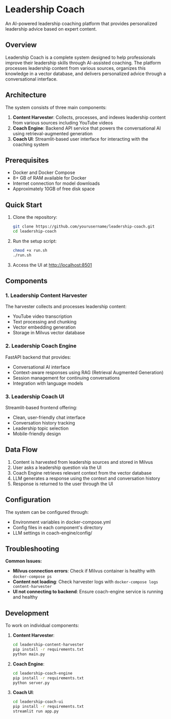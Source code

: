 # Leadership Coach

An AI-powered leadership coaching platform that provides personalized leadership advice based on expert content.

## Overview

Leadership Coach is a complete system designed to help professionals improve their leadership skills through AI-assisted coaching. The platform processes leadership content from various sources, organizes this knowledge in a vector database, and delivers personalized advice through a conversational interface.

## Architecture

The system consists of three main components:

1. **Content Harvester**: Collects, processes, and indexes leadership content from various sources including YouTube videos
2. **Coach Engine**: Backend API service that powers the conversational AI using retrieval-augmented generation
3. **Coach UI**: Streamlit-based user interface for interacting with the coaching system

## Prerequisites

- Docker and Docker Compose
- 8+ GB of RAM available for Docker
- Internet connection for model downloads
- Approximately 10GB of free disk space

## Quick Start

1. Clone the repository:
   ```bash
   git clone https://github.com/yourusername/leadership-coach.git
   cd leadership-coach
   ```

2. Run the setup script:
   ```bash
   chmod +x run.sh
   ./run.sh
   ```

3. Access the UI at [http://localhost:8501](http://localhost:8501)

## Components

### 1. Leadership Content Harvester

The harvester collects and processes leadership content:
- YouTube video transcription
- Text processing and chunking
- Vector embedding generation
- Storage in Milvus vector database

### 2. Leadership Coach Engine

FastAPI backend that provides:
- Conversational AI interface
- Context-aware responses using RAG (Retrieval Augmented Generation)
- Session management for continuing conversations
- Integration with language models

### 3. Leadership Coach UI

Streamlit-based frontend offering:
- Clean, user-friendly chat interface
- Conversation history tracking
- Leadership topic selection
- Mobile-friendly design

## Data Flow

1. Content is harvested from leadership sources and stored in Milvus
2. User asks a leadership question via the UI
3. Coach Engine retrieves relevant context from the vector database
4. LLM generates a response using the context and conversation history
5. Response is returned to the user through the UI

## Configuration

The system can be configured through:
- Environment variables in docker-compose.yml
- Config files in each component's directory
- LLM settings in coach-engine/config/

## Troubleshooting

**Common Issues:**

- **Milvus connection errors**: Check if Milvus container is healthy with `docker-compose ps`
- **Content not loading**: Check harvester logs with `docker-compose logs content-harvester`
- **UI not connecting to backend**: Ensure coach-engine service is running and healthy

## Development

To work on individual components:

1. **Content Harvester**:
   ```bash
   cd leadership-content-harvester
   pip install -r requirements.txt
   python main.py
   ```

2. **Coach Engine**:
   ```bash
   cd leadership-coach-engine
   pip install -r requirements.txt
   python server.py
   ```

3. **Coach UI**:
   ```bash
   cd leadership-coach-ui
   pip install -r requirements.txt
   streamlit run app.py
   ```
